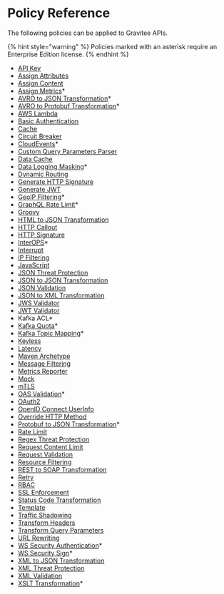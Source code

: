 # Policy Reference

The following policies can be applied to Gravitee APIs.

{% hint style="warning" %}
Policies marked with an asterisk require an Enterprise Edition license.
{% endhint %}

* [API Key](api-key.md)
* [Assign Attributes](assign-attributes.md)
* [Assign Content](assign-content.md)
* [Assign Metrics](assign-metrics.md)\*
* [AVRO to JSON Transformation](avro-to-json.md)\*
* [AVRO to Protobuf Transformation](avro-to-protobuf.md)\*
* [AWS Lambda](aws-lambda.md)
* [Basic Authentication](basic-authentication.md)
* [Cache](cache.md)
* [Circuit Breaker](circuit-breaker.md)
* [CloudEvents](cloudevents.md)\*
* [Custom Query Parameters Parser](custom-query-parameters-parser.md)
* [Data Cache](data-cache.md)
* [Data Logging Masking](data-logging-masking.md)\*
* [Dynamic Routing](dynamic-routing.md)
* [Generate HTTP Signature](generate-http-signature.md)
* [Generate JWT](generate-jwt.md)
* [GeoIP Filtering](geoip-filtering.md)\*
* [GraphQL Rate Limit](graphql-rate-limit.md)\*
* [Groovy](groovy.md)
* [HTML to JSON Transformation](html-to-json.md)
* [HTTP Callout](http-callout.md)
* [HTTP Signature](http-signature.md)
* [InterOPS](interops.md)\*
* [Interrupt](interrupt.md)
* [IP Filtering](ip-filtering.md)
* [JavaScript](javascript.md)
* [JSON Threat Protection](json-threat-protection.md)
* [JSON to JSON Transformation](json-to-json.md)
* [JSON Validation](json-validation.md)
* [JSON to XML Transformation](json-to-xml.md)
* [JWS Validator](jws-validator.md)
* [JWT Validator](jwt-validator.md)
* Kafka ACL\*
* [Kafka Quota](../kafka-gateway/policies/kafka-quota.md)\*
* [Kafka Topic Mapping](kafka-topic-mapping.md)\*
* [Keyless](keyless.md)
* [Latency](latency.md)
* [Maven Archetype](maven-archetype.md)
* [Message Filtering](message-filtering.md)
* [Metrics Reporter](metrics-reporter.md)
* [Mock](mock.md)
* [mTLS](mtls.md)
* [OAS Validation](oas-validation.md)\*
* [OAuth2](oauth2/)
* [OpenID Connect UserInfo](openid-connect-userinfo.md)
* [Override HTTP Method](override-http-method.md)
* [Protobuf to JSON Transformation](protobuf-to-json.md)\*
* [Rate Limit](rate-limit.md)
* [Regex Threat Protection](regex-threat-protection.md)
* [Request Content Limit](request-content-limit.md)
* [Request Validation](request-validation.md)
* [Resource Filtering](resource-filtering.md)
* [REST to SOAP Transformation](rest-to-soap.md)
* [Retry](retry.md)
* [RBAC](role-based-access-control-rbac.md)
* [SSL Enforcement](ssl-enforcement.md)
* [Status Code Transformation](status-code-transformation.md)
* [Template](template.md)
* [Traffic Shadowing](traffic-shadowing.md)
* [Transform Headers](transform-headers.md)
* [Transform Query Parameters](transform-query-parameters.md)
* [URL Rewriting](url-rewriting.md)
* [WS Security Authentication](ws-security-authentication.md)\*
* [WS Security Sign](ws-security-sign.md)\*
* [XML to JSON Transformation](xml-to-json.md)
* [XML Threat Protection](xml-threat-protection.md)
* [XML Validation](xml-validation.md)
* [XSLT Transformation](xslt.md)\*
